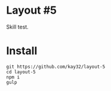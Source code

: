 # Layout #5
Skill test.

# Install
```
git https://github.com/kay32/layout-5
cd layout-5
npm i
gulp
```
